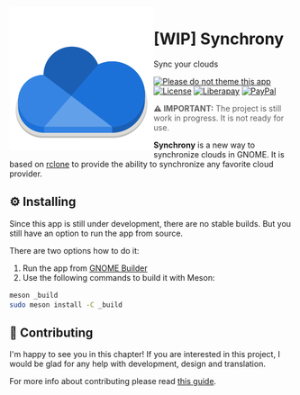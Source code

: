 <img alt="Synchrony" src="data/icons/cz.pervoj.Synchrony.svg" align="left">

# [WIP] Synchrony

Sync your clouds

[![Please do not theme this app](https://stopthemingmy.app/badge.svg)](https://stopthemingmy.app)
[![License](https://img.shields.io/github/license/pervoj/Synchrony.svg)](COPYING)
[![Liberapay](https://img.shields.io/badge/Liberapay-Donate-F6C915?logo=liberapay)](https://liberapay.com/pervoj)
[![PayPal](https://img.shields.io/badge/PayPal-Donate-00457C?logo=paypal)](https://www.paypal.com/donate/?hosted_button_id=7P3BD55QX6B9J)

> **⚠️ IMPORTANT:** The project is still work in progress.
> It is not ready for use.

**Synchrony** is a new way to synchronize clouds in GNOME.
It is based on [rclone](https://rclone.org/) to provide the ability
to synchronize any favorite cloud provider.

## ⚙️ Installing

Since this app is still under development, there are no stable builds. But you
still have an option to run the app from source.

There are two options how to do it:

1. Run the app from [GNOME Builder](https://flathub.org/apps/details/org.gnome.Builder)
2. Use the following commands to build it with Meson:

```sh
meson _build
sudo meson install -C _build
```

## 👥 Contributing

I'm happy to see you in this chapter! If you are interested in this project,
I would be glad for any help with development, design and translation.

For more info about contributing please read [this guide](CONTRIBUTING.md).

